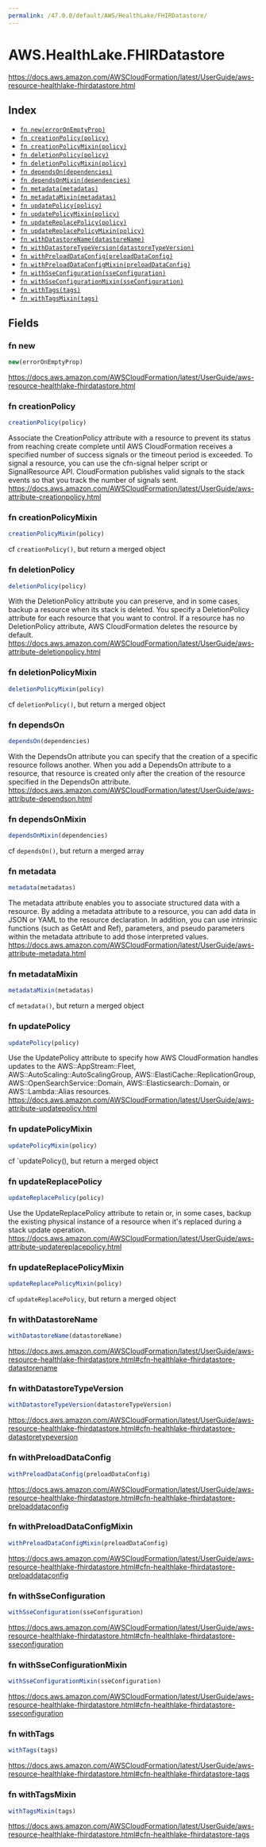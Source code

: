 ```yaml
---
permalink: /47.0.0/default/AWS/HealthLake/FHIRDatastore/
---
```


# AWS.HealthLake.FHIRDatastore

https://docs.aws.amazon.com/AWSCloudFormation/latest/UserGuide/aws-resource-healthlake-fhirdatastore.html

## Index

* [`fn new(errorOnEmptyProp)`](#fn-new)
* [`fn creationPolicy(policy)`](#fn-creationpolicy)
* [`fn creationPolicyMixin(policy)`](#fn-creationpolicymixin)
* [`fn deletionPolicy(policy)`](#fn-deletionpolicy)
* [`fn deletionPolicyMixin(policy)`](#fn-deletionpolicymixin)
* [`fn dependsOn(dependencies)`](#fn-dependson)
* [`fn dependsOnMixin(dependencies)`](#fn-dependsonmixin)
* [`fn metadata(metadatas)`](#fn-metadata)
* [`fn metadataMixin(metadatas)`](#fn-metadatamixin)
* [`fn updatePolicy(policy)`](#fn-updatepolicy)
* [`fn updatePolicyMixin(policy)`](#fn-updatepolicymixin)
* [`fn updateReplacePolicy(policy)`](#fn-updatereplacepolicy)
* [`fn updateReplacePolicyMixin(policy)`](#fn-updatereplacepolicymixin)
* [`fn withDatastoreName(datastoreName)`](#fn-withdatastorename)
* [`fn withDatastoreTypeVersion(datastoreTypeVersion)`](#fn-withdatastoretypeversion)
* [`fn withPreloadDataConfig(preloadDataConfig)`](#fn-withpreloaddataconfig)
* [`fn withPreloadDataConfigMixin(preloadDataConfig)`](#fn-withpreloaddataconfigmixin)
* [`fn withSseConfiguration(sseConfiguration)`](#fn-withsseconfiguration)
* [`fn withSseConfigurationMixin(sseConfiguration)`](#fn-withsseconfigurationmixin)
* [`fn withTags(tags)`](#fn-withtags)
* [`fn withTagsMixin(tags)`](#fn-withtagsmixin)

## Fields

### fn new

```ts
new(errorOnEmptyProp)
```

https://docs.aws.amazon.com/AWSCloudFormation/latest/UserGuide/aws-resource-healthlake-fhirdatastore.html

### fn creationPolicy

```ts
creationPolicy(policy)
```

Associate the CreationPolicy attribute with a resource to prevent its status from reaching create complete until AWS CloudFormation receives a specified number of success signals or the timeout period is exceeded. To signal a resource, you can use the cfn-signal helper script or SignalResource API. CloudFormation publishes valid signals to the stack events so that you track the number of signals sent. 
https://docs.aws.amazon.com/AWSCloudFormation/latest/UserGuide/aws-attribute-creationpolicy.html

### fn creationPolicyMixin

```ts
creationPolicyMixin(policy)
```

cf `creationPolicy()`, but return a merged object

### fn deletionPolicy

```ts
deletionPolicy(policy)
```

With the DeletionPolicy attribute you can preserve, and in some cases, backup a resource when its stack is deleted. You specify a DeletionPolicy attribute for each resource that you want to control. If a resource has no DeletionPolicy attribute, AWS CloudFormation deletes the resource by default. 
https://docs.aws.amazon.com/AWSCloudFormation/latest/UserGuide/aws-attribute-deletionpolicy.html

### fn deletionPolicyMixin

```ts
deletionPolicyMixin(policy)
```

cf `deletionPolicy()`, but return a merged object

### fn dependsOn

```ts
dependsOn(dependencies)
```

With the DependsOn attribute you can specify that the creation of a specific resource follows another. When you add a DependsOn attribute to a resource, that resource is created only after the creation of the resource specified in the DependsOn attribute. 
https://docs.aws.amazon.com/AWSCloudFormation/latest/UserGuide/aws-attribute-dependson.html

### fn dependsOnMixin

```ts
dependsOnMixin(dependencies)
```

cf `dependsOn()`, but return a merged array

### fn metadata

```ts
metadata(metadatas)
```

The metadata attribute enables you to associate structured data with a resource. By adding a metadata attribute to a resource, you can add data in JSON or YAML to the resource declaration. In addition, you can use intrinsic functions (such as GetAtt and Ref), parameters, and pseudo parameters within the metadata attribute to add those interpreted values. 
https://docs.aws.amazon.com/AWSCloudFormation/latest/UserGuide/aws-attribute-metadata.html

### fn metadataMixin

```ts
metadataMixin(metadatas)
```

cf `metadata()`, but return a merged object

### fn updatePolicy

```ts
updatePolicy(policy)
```

Use the UpdatePolicy attribute to specify how AWS CloudFormation handles updates to the AWS::AppStream::Fleet, AWS::AutoScaling::AutoScalingGroup, AWS::ElastiCache::ReplicationGroup, AWS::OpenSearchService::Domain, AWS::Elasticsearch::Domain, or AWS::Lambda::Alias resources. 
https://docs.aws.amazon.com/AWSCloudFormation/latest/UserGuide/aws-attribute-updatepolicy.html

### fn updatePolicyMixin

```ts
updatePolicyMixin(policy)
```

cf `updatePolicy(), but return a merged object

### fn updateReplacePolicy

```ts
updateReplacePolicy(policy)
```

Use the UpdateReplacePolicy attribute to retain or, in some cases, backup the existing physical instance of a resource when it's replaced during a stack update operation. 
https://docs.aws.amazon.com/AWSCloudFormation/latest/UserGuide/aws-attribute-updatereplacepolicy.html

### fn updateReplacePolicyMixin

```ts
updateReplacePolicyMixin(policy)
```

cf `updateReplacePolicy`, but return a merged object

### fn withDatastoreName

```ts
withDatastoreName(datastoreName)
```

https://docs.aws.amazon.com/AWSCloudFormation/latest/UserGuide/aws-resource-healthlake-fhirdatastore.html#cfn-healthlake-fhirdatastore-datastorename

### fn withDatastoreTypeVersion

```ts
withDatastoreTypeVersion(datastoreTypeVersion)
```

https://docs.aws.amazon.com/AWSCloudFormation/latest/UserGuide/aws-resource-healthlake-fhirdatastore.html#cfn-healthlake-fhirdatastore-datastoretypeversion

### fn withPreloadDataConfig

```ts
withPreloadDataConfig(preloadDataConfig)
```

https://docs.aws.amazon.com/AWSCloudFormation/latest/UserGuide/aws-resource-healthlake-fhirdatastore.html#cfn-healthlake-fhirdatastore-preloaddataconfig

### fn withPreloadDataConfigMixin

```ts
withPreloadDataConfigMixin(preloadDataConfig)
```

https://docs.aws.amazon.com/AWSCloudFormation/latest/UserGuide/aws-resource-healthlake-fhirdatastore.html#cfn-healthlake-fhirdatastore-preloaddataconfig

### fn withSseConfiguration

```ts
withSseConfiguration(sseConfiguration)
```

https://docs.aws.amazon.com/AWSCloudFormation/latest/UserGuide/aws-resource-healthlake-fhirdatastore.html#cfn-healthlake-fhirdatastore-sseconfiguration

### fn withSseConfigurationMixin

```ts
withSseConfigurationMixin(sseConfiguration)
```

https://docs.aws.amazon.com/AWSCloudFormation/latest/UserGuide/aws-resource-healthlake-fhirdatastore.html#cfn-healthlake-fhirdatastore-sseconfiguration

### fn withTags

```ts
withTags(tags)
```

https://docs.aws.amazon.com/AWSCloudFormation/latest/UserGuide/aws-resource-healthlake-fhirdatastore.html#cfn-healthlake-fhirdatastore-tags

### fn withTagsMixin

```ts
withTagsMixin(tags)
```

https://docs.aws.amazon.com/AWSCloudFormation/latest/UserGuide/aws-resource-healthlake-fhirdatastore.html#cfn-healthlake-fhirdatastore-tags